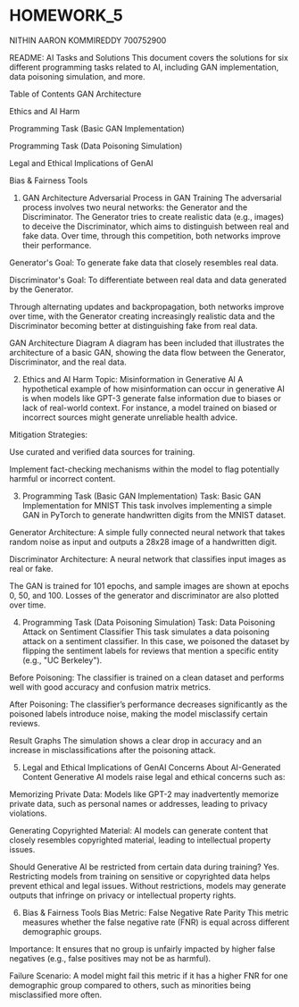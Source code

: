 # HOMEWORK_5
NITHIN AARON KOMMIREDDY      700752900

README: AI Tasks and Solutions
This document covers the solutions for six different programming tasks related to AI, including GAN implementation, data poisoning simulation, and more.

Table of Contents
GAN Architecture

Ethics and AI Harm

Programming Task (Basic GAN Implementation)

Programming Task (Data Poisoning Simulation)

Legal and Ethical Implications of GenAI

Bias & Fairness Tools

1. GAN Architecture
Adversarial Process in GAN Training
The adversarial process involves two neural networks: the Generator and the Discriminator. The Generator tries to create realistic data (e.g., images) to deceive the Discriminator, which aims to distinguish between real and fake data. Over time, through this competition, both networks improve their performance.

Generator's Goal: To generate fake data that closely resembles real data.

Discriminator's Goal: To differentiate between real data and data generated by the Generator.

Through alternating updates and backpropagation, both networks improve over time, with the Generator creating increasingly realistic data and the Discriminator becoming better at distinguishing fake from real data.

GAN Architecture Diagram
A diagram has been included that illustrates the architecture of a basic GAN, showing the data flow between the Generator, Discriminator, and the real data.

2. Ethics and AI Harm
Topic: Misinformation in Generative AI
A hypothetical example of how misinformation can occur in generative AI is when models like GPT-3 generate false information due to biases or lack of real-world context. For instance, a model trained on biased or incorrect sources might generate unreliable health advice.

Mitigation Strategies:

Use curated and verified data sources for training.

Implement fact-checking mechanisms within the model to flag potentially harmful or incorrect content.

3. Programming Task (Basic GAN Implementation)
Task: Basic GAN Implementation for MNIST
This task involves implementing a simple GAN in PyTorch to generate handwritten digits from the MNIST dataset.

Generator Architecture: A simple fully connected neural network that takes random noise as input and outputs a 28x28 image of a handwritten digit.

Discriminator Architecture: A neural network that classifies input images as real or fake.

The GAN is trained for 101 epochs, and sample images are shown at epochs 0, 50, and 100. Losses of the generator and discriminator are also plotted over time.

4. Programming Task (Data Poisoning Simulation)
Task: Data Poisoning Attack on Sentiment Classifier
This task simulates a data poisoning attack on a sentiment classifier. In this case, we poisoned the dataset by flipping the sentiment labels for reviews that mention a specific entity (e.g., "UC Berkeley").

Before Poisoning: The classifier is trained on a clean dataset and performs well with good accuracy and confusion matrix metrics.

After Poisoning: The classifier’s performance decreases significantly as the poisoned labels introduce noise, making the model misclassify certain reviews.

Result Graphs
The simulation shows a clear drop in accuracy and an increase in misclassifications after the poisoning attack.

5. Legal and Ethical Implications of GenAI
Concerns About AI-Generated Content
Generative AI models raise legal and ethical concerns such as:

Memorizing Private Data: Models like GPT-2 may inadvertently memorize private data, such as personal names or addresses, leading to privacy violations.

Generating Copyrighted Material: AI models can generate content that closely resembles copyrighted material, leading to intellectual property issues.

Should Generative AI be restricted from certain data during training?
Yes. Restricting models from training on sensitive or copyrighted data helps prevent ethical and legal issues. Without restrictions, models may generate outputs that infringe on privacy or intellectual property rights.

6. Bias & Fairness Tools
Bias Metric: False Negative Rate Parity
This metric measures whether the false negative rate (FNR) is equal across different demographic groups.

Importance: It ensures that no group is unfairly impacted by higher false negatives (e.g., false positives may not be as harmful).

Failure Scenario: A model might fail this metric if it has a higher FNR for one demographic group compared to others, such as minorities being misclassified more often.
